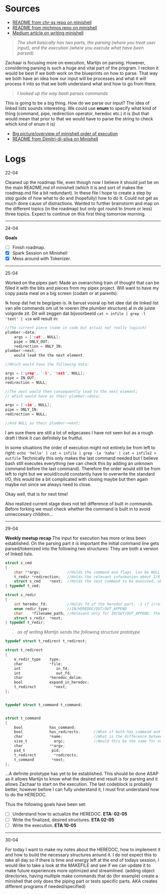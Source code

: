 # Sources
- [README from chr-ss repo on minishell](https://github.com/Chr-ss/minishell/blob/main/README.md)
- [README from michmos repo on minishell](https://github.com/michmos/42_minishell/blob/main/README.md)
- [Medium article on writing minishell](https://m4nnb3ll.medium.com/minishell-building-a-mini-bash-a-42-project-b55a10598218)

> *The shell basically has two parts, the parsing (where you treat user input), and the execution (where you execute what have been parsed).*

Zachaar is focusing more on execution, Martijn on parsing. However, considering parsing is such a huge and vital part of the program. I reckon it would be best if we both work on the blueprints on how to parse. That way we both have an idea how our input will be processes and what it will process it into so that we both understand what and how to go from there. 

> *I looked up the way bash parses commands*

This is going to be a big thing. How do we parse our input? The idea of linked lists sounds interesting. We could use **enum** to specify what kind of thing (command, pipe, redirection operator, heredoc etc.) it is (but that would mean that prior to that we would have to parse the string to check which kind of enum it is)
- [Big picture/overview of minishell order of execution](https://whimsical.com/minishell-architecture-big-picture-7b9N8PL3qHrddbs977mQ2J)
- [README from Dimitri-di-silva on Minishell](https://github.com/DimitriDaSilva/42_minishell?tab=readme-ov-file#1-extracting-information)


# Logs
22-04

Cleaned up the roadmap file, even though now I believe it should just be on the main README.md of minishell (which it is and sort of makes the roadmap.md file a bit redundant). In these file I hope to create a step by step guide of how what to do and (hopefully) how to do it. 
Could not get as much done cause of distractions. Wanted to further brainstorm and map on the different topics (in the roadmap) but only got round to (more or less) three topics. Expect to continue on this first thing tomorrow morning.

---
24-04

**Goals**

- [ ] Finish roadmap.
- [X] Spark Session on Minishell
- [X] Mess around with Tokenizer.

---
25-04

Worked on the pipex part:
Made an overarching train of thought that can be filled it with the bits and pieces from my pipex project.
Will want to have my copy pasta meal on a big screen (codam or at parents).

Ik hoop dat het te begrijpen is. Ik berust vooral op het idee dat de linked list van alle commands om uit te voeren (the plumber structure) al in de juiste volgorde zit. Dit will zeggen dat bijvoorbeeld `cat < infile | grep -l 'text' | vim` will result in:
```c
//The current piece (name in code but actual not really logisch)
plumber->data;
	args = ['cat', NULL];
	pipe = ONLY_OUT;
	redirection = ONLY_IN;
plumber->next;
	would lead the the next element.

//Which would have the following data:

args = ['grep', '-l', 'text', NULL];
pipe = IN_OUT;
redirection = NULL;

//The next would then consequently lead to the next element;
// which would have as their plumber->data;

args = ['vim', NULL];
pipe = ONLY_IN;
redirection = NULL;

//And NULL as their plumber->next;
```

I am sure there are still a lot of edgecases I have not seen but as a rough draft I think it can definitely be fruitful.

In some situations the order of execution might not entirely be from left to right:
`echo 'hello' | cat < infile | grep -la 'haha' | cat < infile2 > outfile`
Technically this only makes the last command needed but I believe bash still executes everything (we can check this by adding an unknown command before the last command). Therefore the order would still be from left to right but we would/could constantly have to overwrite the standard I/O, this would be a bit complicated with closing maybe but then again maybe not since we always need to close.

Okay well, that is for next time!

Also realized current stage does not tell difference of built in commands. Before forking we must check whether the command is built in to avoid unneccesary children...

---
29-04

**Weekly meetup recap**
The input for execution has more or less been established. 
On the parsing part it is important the initial command line gets parsed/tokenized into the following two structures:
They are both a version of linked lists.
```c
struct s_cmd
{
	char **argv; 			//Holds the command and flags. Can be NULL if no command is present (f/e "> out > out2" This will just create the file out and out2)
	t_redir	*redirection;	//Holds the relevant information about I/O operators. Again, NULL if not applicable.
	struct s_cmd	*next;	//Holds the next command to be executed, which can also be used for execution to notify a pipe must be created. (NULL if no other)
} typedef t_cmd;

struct s_redir
{
	int	heredoc_fd;			//Holds fd of the heredoc part. -1 if irrelevant.
	enum redir_type;		//IN/HEREDOC/OUT/OUT_APPEND
	char	*filename_path;	//Relevant only for IN/OUT/OUT_APPEND. The filename/path to be opened.
	struct s_redir	*next;
} typedef t_redir;
```
> *as of writing Martijn sends the following structure prototype*
```c
typedef struct t_redirect t_redirect;

struct t_redirect
{
    e_redir_type    type;
    char            *file;
    int                in_fd;
    int                out_fd;
    char            *heredoc_delim;
    bool            expand_in_heredoc;
    t_redirect        *next;
};


typedef struct t_command t_command;


struct t_command
{
    bool            has_command;
    bool            has_redirects;		//What if both has_command and has_redirects are false? Perhaps this should be handled in parsing and is not relevant for execution.
    char            *name;				//What is the difference between name and argv? Or is name just argv[0] for readability.
    size_t            argc;				//Would this be the same for every node in the list or is it the iterator? (i = 0, i = 1 , i = 2 etc..)
    char            **argv;
    pid_t            pid;
    t_redirect        *redirects;
    t_command        *next;
};
```

...A definite prototype has yet to be established. This should be done ASAP as it allows Martijn to know what the desired end result is for parsing and it allows Zachaar to start on the execution.
The last codeblock is probably better, however before I can fully understand it, I must first understand how to do the HEREDOC.

Thus the following goals have been set:
- [ ] Understand how to actualize the HEREDOC.  **ETA: 02-05**
- [ ] Write the finalized, desired structures.	**ETA 02-05**
- [ ] Write the execution.						**ETA 10-05**
---
30-04

For today I want to make my notes about the HEREDOC, how to implement it and how to build the necessary structures around it. I do not expect this to take all day so if there is time and energy left at the end of todays session, I would like to take a look at the MAKEFILE and see if we can update it to make future experiences more optimized and streamlined. (adding object directories, having multiple make commands that do (for example) create a minishell that only does the piping part or tests specific parts. AKA creates different programs if needed/specified)


